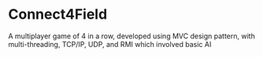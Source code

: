 # Connect4Field
A multiplayer game of 4 in a row, developed using MVC design pattern, with multi-threading, TCP/IP, UDP, and RMI which involved basic AI
